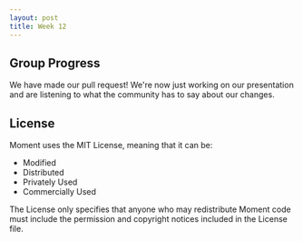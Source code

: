 ```yaml
---
layout: post
title: Week 12
---
```


## Group Progress

We have made our pull request!  We're now just working on our presentation and are listening to what the community has to say about our changes.

## License

Moment uses the MIT License, meaning that it can be:

- Modified
- Distributed
- Privately Used
- Commercially Used

The License only specifies that anyone who may redistribute Moment code must include the permission and copyright notices included in the License file.

